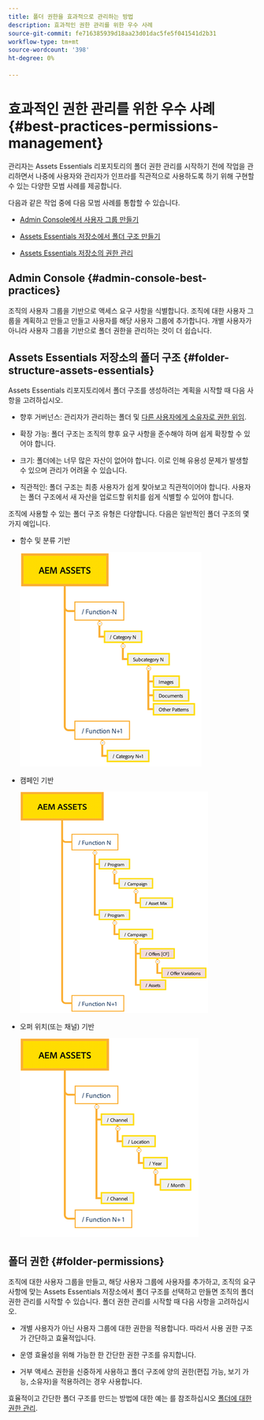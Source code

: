 ```yaml
---
title: 폴더 권한을 효과적으로 관리하는 방법
description: 효과적인 권한 관리를 위한 우수 사례
source-git-commit: fe716385939d18aa23d01dac5fe5f041541d2b31
workflow-type: tm+mt
source-wordcount: '398'
ht-degree: 0%

---
```


# 효과적인 권한 관리를 위한 우수 사례 {#best-practices-permissions-management}

관리자는 Assets Essentials 리포지토리의 폴더 권한 관리를 시작하기 전에 작업을 관리하면서 나중에 사용자와 관리자가 인프라를 직관적으로 사용하도록 하기 위해 구현할 수 있는 다양한 모범 사례를 제공합니다.

다음과 같은 작업 중에 다음 모범 사례를 통합할 수 있습니다.

* [Admin Console에서 사용자 그룹 만들기](#admin-console-best-practices)

* [Assets Essentials 저장소에서 폴더 구조 만들기](#folder-structure-assets-essentials)

* [Assets Essentials 저장소의 권한 관리](#folder-permissions)

## Admin Console {#admin-console-best-practices}

조직의 사용자 그룹을 기반으로 액세스 요구 사항을 식별합니다. 조직에 대한 사용자 그룹을 계획하고 만들고 만들고 사용자를 해당 사용자 그룹에 추가합니다. 개별 사용자가 아니라 사용자 그룹을 기반으로 폴더 권한을 관리하는 것이 더 쉽습니다.

## Assets Essentials 저장소의 폴더 구조 {#folder-structure-assets-essentials}

Assets Essentials 리포지토리에서 폴더 구조를 생성하려는 계획을 시작할 때 다음 사항을 고려하십시오.

* 향후 거버넌스: 관리자가 관리하는 폴더 및 [다른 사용자에게 소유자로 권한 위임](manage-permissions.md##manage-permissions-folders).

* 확장 가능: 폴더 구조는 조직의 향후 요구 사항을 준수해야 하며 쉽게 확장할 수 있어야 합니다.

* 크기: 폴더에는 너무 많은 자산이 없어야 합니다. 이로 인해 유용성 문제가 발생할 수 있으며 관리가 어려울 수 있습니다.

* 직관적인: 폴더 구조는 최종 사용자가 쉽게 찾아보고 직관적이어야 합니다. 사용자는 폴더 구조에서 새 자산을 업로드할 위치를 쉽게 식별할 수 있어야 합니다.

조직에 사용할 수 있는 폴더 구조 유형은 다양합니다. 다음은 일반적인 폴더 구조의 몇 가지 예입니다.

* 함수 및 분류 기반

   ![함수 및 분류](assets/function-categorization.png)

* 캠페인 기반

   ![캠페인 기반](assets/campaign-based.png)

* 오퍼 위치(또는 채널) 기반

   ![오퍼 위치 기반](assets/offer-location.png)


## 폴더 권한 {#folder-permissions}

조직에 대한 사용자 그룹을 만들고, 해당 사용자 그룹에 사용자를 추가하고, 조직의 요구 사항에 맞는 Assets Essentials 저장소에서 폴더 구조를 선택하고 만들면 조직의 폴더 권한 관리를 시작할 수 있습니다. 폴더 권한 관리를 시작할 때 다음 사항을 고려하십시오.

* 개별 사용자가 아닌 사용자 그룹에 대한 권한을 적용합니다. 따라서 사용 권한 구조가 간단하고 효율적입니다.

* 운영 효율성을 위해 가능한 한 간단한 권한 구조를 유지합니다.

* 거부 액세스 권한을 신중하게 사용하고 폴더 구조에 양의 권한(편집 가능, 보기 가능, 소유자)을 적용하려는 경우 사용합니다.

효율적이고 간단한 폴더 구조를 만드는 방법에 대한 예는 를 참조하십시오 [폴더에 대한 권한 관리](manage-permissions.md##manage-permissions-folders).


